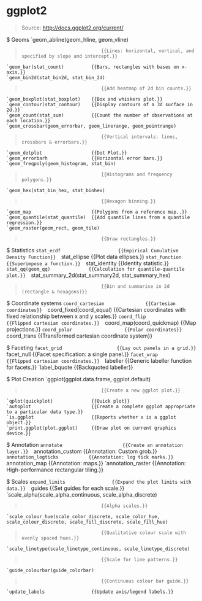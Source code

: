 # ggplot2

> Source: http://docs.ggplot2.org/current/

$ Geoms
    `geom_abline(geom_hline, geom_vline)
>                                  {{Lines: horizontal, vertical, and specified by slope and intercept.}} 
    `geom_bar(stat_count)          {{Bars, rectangles with bases on x-axis.}} 
    `geom_bin2d(stat_bin2d, stat_bin_2d)
>                                  {{Add heatmap of 2d bin counts.}} 
    `geom_boxplot(stat_boxplot)    {{Box and whiskers plot.}} 
    `geom_contour(stat_contour)    {{Display contours of a 3d surface in 2d.}} 
    `geom_count(stat_sum)          {{Count the number of observations at each location.}} 
    `geom_crossbar(geom_errorbar, geom_linerange, geom_pointrange)
>                                  {{Vertical intervals: lines, crossbars & errorbars.}} 
    `geom_dotplot                  {{Dot Plot.}} 
    `geom_errorbarh                {{Horizontal error bars.}} 
    `geom_freqpoly(geom_histogram, stat_bin)
>                                  {{Histograms and frequency polygons.}} 
    `geom_hex(stat_bin_hex, stat_binhex)
>                                  {{Hexagon binning.}} 
    `geom_map                      {{Polygons from a reference map..}} 
    `geom_quantile(stat_quantile)  {{Add quantile lines from a quantile regression.}} 
    `geom_raster(geom_rect, geom_tile)
>                                  {{Draw rectangles.}} 

$ Statistics
    `stat_ecdf                     {{Empirical Cumulative Density Function}} 
    `stat_ellipse                  {{Plot data ellipses.}} 
    `stat_function                 {{Superimpose a function.}} 
    `stat_identity                 {{Identity statistic.}} 
    `stat_qq(geom_qq)              {{Calculation for quantile-quantile plot.}} 
    `stat_summary_2d(stat_summary2d, stat_summary_hex)
>                                  {{Bin and summarise in 2d (rectangle & hexagons)}} 

$ Coordinate systems
    `coord_cartesian               {{Cartesian coordinates}} 
    `coord_fixed(coord_equal)      {{Cartesian coordinates with fixed relationship between x and y scales.}} 
    `coord_flip                    {{Flipped cartesian coordinates.}} 
    `coord_map(coord_quickmap)     {{Map projections.}} 
    `coord_polar                   {{Polar coordinates}} 
    `coord_trans                   {{Transformed cartesian coordinate system}} 

$ Faceting
    `facet_grid                    {{Lay out panels in a grid.}} 
    `facet_null                    {{Facet specification: a single panel.}} 
    `facet_wrap                    {{Flipped cartesian coordinates.}} 
    `labeller                      {{Generic labeller function for facets.}} 
    `label_bquote                  {{Backquoted labeller}} 

$ Plot Creation
    `ggplot(ggplot.data.frame, ggplot.default)
>                                  {{Create a new ggplot plot.}} 
    `qplot(quickplot)              {{Quick plot}} 
    `autoplot                      {{Create a complete ggplot appropriate to a particular data type.}} 
    `is.ggplot                     {{Reports whether x is a ggplot object.}} 
    `print.ggplot(plot.ggplot)     {{Draw plot on current graphics device.}} 

$ Annotation
    `annotate                      {{Create an annotation layer.}} 
    `annotation_custom             {{Annotation: Custom grob.}} 
    `annotation_logticks           {{Annotation: log tick marks.}} 
    `annotation_map                {{Annotation: maps.}} 
    `annotation_raster             {{Annotation: High-performance rectangular tiling.}} 

$ Scales
    `expand_limits                 {{Expand the plot limits with data.}} 
    `guides                        {{Set guides for each scale.}} 
    `scale_alpha(scale_alpha_continuous, scale_alpha_discrete)
>                                  {{Alpha scales.}} 
    `scale_colour_hue(scale_color_discrete, scale_color_hue, scale_colour_discrete, scale_fill_discrete, scale_fill_hue)
>                                  {{Qualitative colour scale with evenly spaced hues.}} 
    `scale_linetype(scale_linetype_continuous, scale_linetype_discrete)
>                                  {{Scale for line patterns.}} 
    `guide_colourbar(guide_colorbar)
>                                  {{Continuous colour bar guide.}} 
    `update_labels                 {{Update axis/legend labels.}} 

